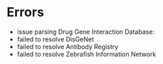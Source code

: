 # Errors

- issue parsing Drug Gene Interaction Database: 
- failed to resolve DisGeNet
- failed to resolve Antibody Registry
- failed to resolve Zebrafish Information Network
